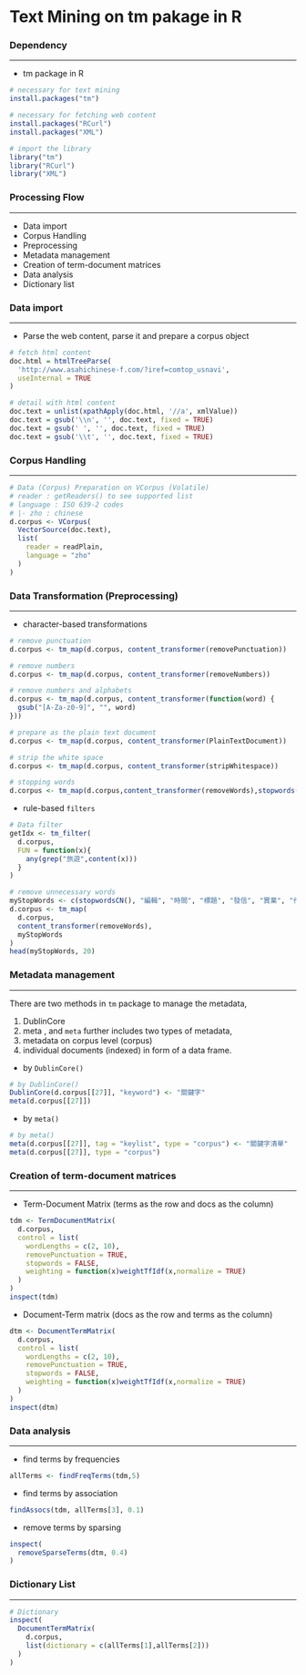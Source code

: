 # Text Mining on tm pakage in R

<script type="text/javascript" src="../js/general.js"></script>

### Dependency
---

* tm package in R

```r
# necessary for text mining
install.packages("tm")

# necessary for fetching web content
install.packages("RCurl")
install.packages("XML")

# import the library
library("tm")
library("RCurl")
library("XML")
```

### Processing Flow
---

* Data import
* Corpus Handling
* Preprocessing
* Metadata management
* Creation of term-document matrices
* Data analysis
* Dictionary list

### Data import
---

* Parse the web content, parse it and prepare a corpus object

```r
# fetch html content
doc.html = htmlTreeParse(
  'http://www.asahichinese-f.com/?iref=comtop_usnavi', 
  useInternal = TRUE
)

# detail with html content
doc.text = unlist(xpathApply(doc.html, '//a', xmlValue))
doc.text = gsub('\\n', '', doc.text, fixed = TRUE)
doc.text = gsub(' ', '', doc.text, fixed = TRUE)
doc.text = gsub('\\t', '', doc.text, fixed = TRUE)
```

### Corpus Handling
---

```R
# Data (Corpus) Preparation on VCorpus (Volatile)
# reader : getReaders() to see supported list
# language : ISO 639-2 codes
# |- zho : chinese
d.corpus <- VCorpus(
  VectorSource(doc.text), 
  list(
    reader = readPlain,
    language = "zho"
  )
)
```

### Data Transformation (Preprocessing)
---

* character-based transformations

```r
# remove punctuation
d.corpus <- tm_map(d.corpus, content_transformer(removePunctuation))

# remove numbers
d.corpus <- tm_map(d.corpus, content_transformer(removeNumbers))

# remove numbers and alphabets
d.corpus <- tm_map(d.corpus, content_transformer(function(word) {
  gsub("[A-Za-z0-9]", "", word)
}))

# prepare as the plain text document
d.corpus <- tm_map(d.corpus, content_transformer(PlainTextDocument))

# strip the white space
d.corpus <- tm_map(d.corpus, content_transformer(stripWhitespace))

# stopping words
d.corpus <- tm_map(d.corpus,content_transformer(removeWords),stopwords("english"))
```

* rule-based `filters`

```r
# Data filter
getIdx <- tm_filter(
  d.corpus,
  FUN = function(x){ 
    any(grep("旅遊",content(x)))
  }
)

# remove unnecessary words
myStopWords <- c(stopwordsCN(), "編輯", "時間", "標題", "發信", "實業", "作者")
d.corpus <- tm_map(
  d.corpus, 
  content_transformer(removeWords), 
  myStopWords
)
head(myStopWords, 20)
```

### Metadata management
---

There are two methods in `tm` package to manage the metadata,
1. DublinCore
2. meta
, and `meta` further includes two types of metadata,
1. metadata on corpus level (corpus)
2. individual documents (indexed) in form of a data frame.

* by `DublinCore()`

```r
# by DublinCore()
DublinCore(d.corpus[[27]], "keyword") <- "關鍵字"
meta(d.corpus[[27]])
```

* by `meta()`

```r
# by meta()
meta(d.corpus[[27]], tag = "keylist", type = "corpus") <- "關鍵字清單"
meta(d.corpus[[27]], type = "corpus")
```

### Creation of term-document matrices
---

* Term-Document Matrix (terms as the row and docs as the column)

```r 
tdm <- TermDocumentMatrix(
  d.corpus, 
  control = list(
    wordLengths = c(2, 10),
    removePunctuation = TRUE,
    stopwords = FALSE,
    weighting = function(x)weightTfIdf(x,normalize = TRUE)
  )
)
inspect(tdm)
```

* Document-Term matrix (docs as the row and terms as the column)

```r
dtm <- DocumentTermMatrix(
  d.corpus, 
  control = list(
    wordLengths = c(2, 10),
    removePunctuation = TRUE,
    stopwords = FALSE,
    weighting = function(x)weightTfIdf(x,normalize = TRUE)
  )  
)
inspect(dtm)
```

### Data analysis
---

* find terms by frequencies

```r
allTerms <- findFreqTerms(tdm,5)
```

* find terms by association

```r
findAssocs(tdm, allTerms[3], 0.1)
```

* remove terms by sparsing

```r
inspect(
  removeSparseTerms(dtm, 0.4)
)
```

### Dictionary List
---

```r
# Dictionary
inspect(
  DocumentTermMatrix(
    d.corpus, 
    list(dictionary = c(allTerms[1],allTerms[2]))
  )
)
```








